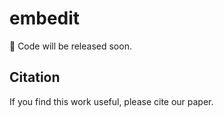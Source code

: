 # embedit

🚧 Code will be released soon.

## Citation
If you find this work useful, please cite our paper.
